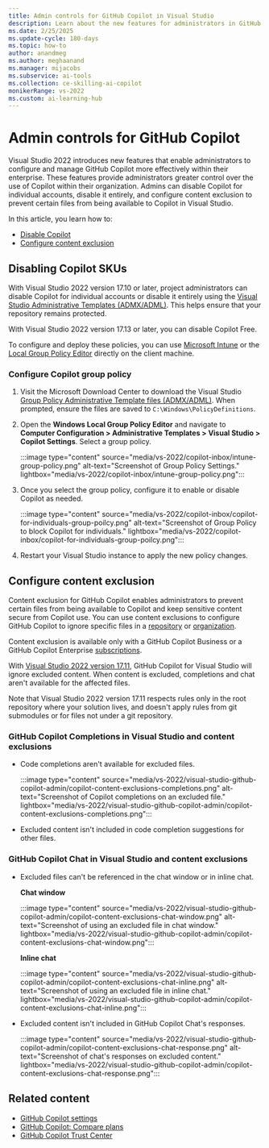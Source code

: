 ```yaml
---
title: Admin controls for GitHub Copilot in Visual Studio
description: Learn about the new features for administrators in GitHub Copilot for Visual Studio that enable admins to manage Copilot effectively. 
ms.date: 2/25/2025
ms.update-cycle: 180-days
ms.topic: how-to 
author: anandmeg
ms.author: meghaanand
ms.manager: mijacobs
ms.subservice: ai-tools
ms.collection: ce-skilling-ai-copilot
monikerRange: vs-2022
ms.custom: ai-learning-hub
---
```


# Admin controls for GitHub Copilot

Visual Studio 2022 introduces new features that enable administrators to configure and manage GitHub Copilot more effectively within their enterprise. These features provide administrators greater control over the use of Copilot within their organization. Admins can disable Copilot for individual accounts, disable it entirely, and configure content exclusion to prevent certain files from being available to Copilot in Visual Studio.

In this article, you learn how to:
- [Disable Copilot](#disabling-copilot-skus)
- [Configure content exclusion](#configure-content-exclusion)

## Disabling Copilot SKUs

With Visual Studio 2022 version 17.10 or later, project administrators can disable Copilot for individual accounts or disable it entirely using the [Visual Studio Administrative Templates (ADMX/ADML)](https://www.microsoft.com/en-us/download/details.aspx?id=104405). This helps ensure that your repository remains protected.

With Visual Studio 2022 version 17.13 or later, you can disable Copilot Free. 

To configure and deploy these policies, you can use [Microsoft Intune](../install/administrative-templates.md#deploying-the-policies) or the [Local Group Policy Editor](#configure-copilot-group-policy) directly on the client machine. 

### Configure Copilot group policy

1. Visit the Microsoft Download Center to download the Visual Studio [Group Policy Administrative Template files (ADMX/ADML)](https://www.microsoft.com/en-us/download/details.aspx?id=104405). When prompted, ensure the files are saved to `C:\Windows\PolicyDefinitions`.

2. Open the **Windows Local Group Policy Editor** and navigate to **Computer Configuration > Administrative Templates > Visual Studio > Copilot Settings**. Select a group policy.

   :::image type="content" source="media/vs-2022/copilot-inbox/intune-group-policy.png" alt-text="Screenshot of Group Policy Settings." lightbox="media/vs-2022/copilot-inbox/intune-group-policy.png":::

3. Once you select the group policy, configure it to enable or disable Copilot as needed.
   
   :::image type="content" source="media/vs-2022/copilot-inbox/copilot-for-individuals-group-poilcy.png" alt-text="Screenshot of Group Policy to block Copilot for individuals." lightbox="media/vs-2022/copilot-inbox/copilot-for-individuals-group-poilcy.png":::

4. Restart your Visual Studio instance to apply the new policy changes.

## Configure content exclusion

Content exclusion for GitHub Copilot enables administrators to prevent certain files from being available to Copilot and keep sensitive content secure from Copilot use. You can use content exclusions to configure GitHub Copilot to ignore specific files in a [repository](https://docs.github.com/en/copilot/managing-github-copilot-in-your-organization/configuring-content-exclusions-for-github-copilot#configuring-content-exclusions-for-your-repository) or [organization](https://docs.github.com/en/copilot/managing-github-copilot-in-your-organization/configuring-content-exclusions-for-github-copilot#configuring-content-exclusions-for-your-organization).

Content exclusion is available only with a GitHub Copilot Business or a GitHub Copilot Enterprise [subscriptions](https://docs.github.com/en/copilot/about-github-copilot/subscription-plans-for-github-copilot). 

With [Visual Studio 2022 version 17.11](/visualstudio/releases/2022/release-notes), GitHub Copilot for Visual Studio will ignore excluded content. When content is excluded, completions and chat aren't available for the affected files.

Note that Visual Studio 2022 version 17.11 respects rules only in the root repository where your solution lives, and doesn't apply rules from git submodules or for files not under a git repository. 

### GitHub Copilot Completions in Visual Studio and content exclusions

- Code completions aren't available for excluded files.

   :::image type="content" source="media/vs-2022/visual-studio-github-copilot-admin/copilot-content-exclusions-completions.png" alt-text="Screenshot of Copilot completions on an excluded file." lightbox="media/vs-2022/visual-studio-github-copilot-admin/copilot-content-exclusions-completions.png":::

- Excluded content isn't included in code completion suggestions for other files.

### GitHub Copilot Chat in Visual Studio and content exclusions

- Excluded files can't be referenced in the chat window or in inline chat.

   **Chat window** 
    
   :::image type="content" source="media/vs-2022/visual-studio-github-copilot-admin/copilot-content-exclusions-chat-window.png" alt-text="Screenshot of using an excluded file in chat window." lightbox="media/vs-2022/visual-studio-github-copilot-admin/copilot-content-exclusions-chat-window.png":::
    
   **Inline chat**
    
   :::image type="content" source="media/vs-2022/visual-studio-github-copilot-admin/copilot-content-exclusions-chat-inline.png" alt-text="Screenshot of using an excluded file in inline chat." lightbox="media/vs-2022/visual-studio-github-copilot-admin/copilot-content-exclusions-chat-inline.png":::

- Excluded content isn't included in GitHub Copilot Chat's responses.

    :::image type="content" source="media/vs-2022/visual-studio-github-copilot-admin/copilot-content-exclusions-chat-response.png" alt-text="Screenshot of chat's responses on excluded content." lightbox="media/vs-2022/visual-studio-github-copilot-admin/copilot-content-exclusions-chat-response.png":::

## Related content

- [GitHub Copilot settings](https://github.com/settings/copilot)
- [GitHub Copilot: Compare plans](https://github.com/features/copilot/plans)
- [GitHub Copilot Trust Center](https://resources.github.com/copilot-trust-center/)